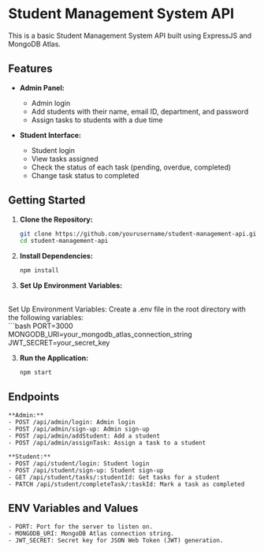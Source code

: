 # Student Management System API

This is a basic Student Management System API built using ExpressJS and MongoDB Atlas.

## Features

- **Admin Panel:**
  - Admin login
  - Add students with their name, email ID, department, and password
  - Assign tasks to students with a due time

- **Student Interface:**
  - Student login
  - View tasks assigned
  - Check the status of each task (pending, overdue, completed)
  - Change task status to completed

## Getting Started

1. **Clone the Repository:**
   ```bash
   git clone https://github.com/yourusername/student-management-api.git
   cd student-management-api

2. **Install Dependencies:**
    ```bash
   npm install

3. **Set Up Environment Variables:**
<br>
   Set Up Environment Variables:
    Create a .env file in the root directory with the following variables:
    <br>
    ```bash
    PORT=3000
    MONGODB_URI=your_mongodb_atlas_connection_string
    JWT_SECRET=your_secret_key

3. **Run the Application:**
    ```bash
   npm start

## Endpoints
    **Admin:**
    - POST /api/admin/login: Admin login
    - POST /api/admin/sign-up: Admin sign-up
    - POST /api/admin/addStudent: Add a student
    - POST /api/admin/assignTask: Assign a task to a student

    **Student:**
    - POST /api/student/login: Student login
    - POST /api/student/sign-up: Student sign-up
    - GET /api/student/tasks/:studentId: Get tasks for a student
    - PATCH /api/student/completeTask/:taskId: Mark a task as completed

## ENV Variables and Values
    - PORT: Port for the server to listen on.
    - MONGODB_URI: MongoDB Atlas connection string.
    - JWT_SECRET: Secret key for JSON Web Token (JWT) generation.



